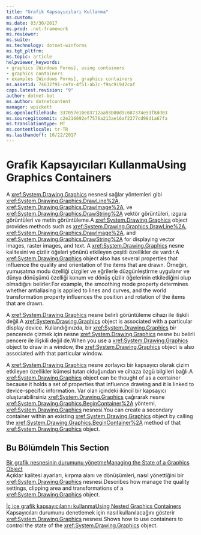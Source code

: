 ```yaml
---
title: "Grafik Kapsayıcıları Kullanma"
ms.custom: 
ms.date: 03/30/2017
ms.prod: .net-framework
ms.reviewer: 
ms.suite: 
ms.technology: dotnet-winforms
ms.tgt_pltfrm: 
ms.topic: article
helpviewer_keywords:
- graphics [Windows Forms], using containers
- graphics containers
- examples [Windows Forms], graphics containers
ms.assetid: 74632f91-cefa-4f51-ab7c-f9ac91942caf
caps.latest.revision: "9"
author: dotnet-bot
ms.author: dotnetcontent
manager: wpickett
ms.openlocfilehash: 337057e10e03712aa93b00d9c687374e53f8dd03
ms.sourcegitcommit: c2e216692ef7576a213ae16af2377cd98d1a67fa
ms.translationtype: MT
ms.contentlocale: tr-TR
ms.lasthandoff: 10/22/2017
---
```

# <a name="using-graphics-containers"></a><span data-ttu-id="b6c70-102">Grafik Kapsayıcıları Kullanma</span><span class="sxs-lookup"><span data-stu-id="b6c70-102">Using Graphics Containers</span></span>
<span data-ttu-id="b6c70-103">A <xref:System.Drawing.Graphics> nesnesi sağlar yöntemleri gibi <xref:System.Drawing.Graphics.DrawLine%2A>, <xref:System.Drawing.Graphics.DrawImage%2A>, ve <xref:System.Drawing.Graphics.DrawString%2A> vektör görüntüleri, ızgara görüntüleri ve metin görüntüleme.</span><span class="sxs-lookup"><span data-stu-id="b6c70-103">A <xref:System.Drawing.Graphics> object provides methods such as <xref:System.Drawing.Graphics.DrawLine%2A>, <xref:System.Drawing.Graphics.DrawImage%2A>, and <xref:System.Drawing.Graphics.DrawString%2A> for displaying vector images, raster images, and text.</span></span> <span data-ttu-id="b6c70-104">A <xref:System.Drawing.Graphics> nesne kalitesini ve çizilir öğeleri yönünü etkileyen çeşitli özellikler de vardır.</span><span class="sxs-lookup"><span data-stu-id="b6c70-104">A <xref:System.Drawing.Graphics> object also has several properties that influence the quality and orientation of the items that are drawn.</span></span> <span data-ttu-id="b6c70-105">Örneğin, yumuşatma modu özelliği çizgiler ve eğrilerle düzgünleştirme uygulanır ve dünya dönüşümü özelliği konum ve dönüş çizilir öğelerinin etkilediğini olup olmadığını belirler.</span><span class="sxs-lookup"><span data-stu-id="b6c70-105">For example, the smoothing mode property determines whether antialiasing is applied to lines and curves, and the world transformation property influences the position and rotation of the items that are drawn.</span></span>  
  
 <span data-ttu-id="b6c70-106">A <xref:System.Drawing.Graphics> nesne belirli görüntüleme cihazı ile ilişkili değil.</span><span class="sxs-lookup"><span data-stu-id="b6c70-106">A <xref:System.Drawing.Graphics> object is associated with a particular display device.</span></span> <span data-ttu-id="b6c70-107">Kullandığınızda, bir <xref:System.Drawing.Graphics> bir pencerede çizmek için nesne <xref:System.Drawing.Graphics> nesne bu belirli pencere ile ilişkili değil de.</span><span class="sxs-lookup"><span data-stu-id="b6c70-107">When you use a <xref:System.Drawing.Graphics> object to draw in a window, the <xref:System.Drawing.Graphics> object is also associated with that particular window.</span></span>  
  
 <span data-ttu-id="b6c70-108">A <xref:System.Drawing.Graphics> nesne zorlayıcı bir kapsayıcı olarak çizim etkileyen özellikler kümesi tutan olduğundan ve cihaza özgü bilgileri bağlı.</span><span class="sxs-lookup"><span data-stu-id="b6c70-108">A <xref:System.Drawing.Graphics> object can be thought of as a container because it holds a set of properties that influence drawing and it is linked to device-specific information.</span></span> <span data-ttu-id="b6c70-109">Var olan içindeki ikincil bir kapsayıcı oluşturabilirsiniz <xref:System.Drawing.Graphics> çağırarak nesne <xref:System.Drawing.Graphics.BeginContainer%2A> yöntemi, <xref:System.Drawing.Graphics> nesnesi.</span><span class="sxs-lookup"><span data-stu-id="b6c70-109">You can create a secondary container within an existing <xref:System.Drawing.Graphics> object by calling the <xref:System.Drawing.Graphics.BeginContainer%2A> method of that <xref:System.Drawing.Graphics> object.</span></span>  
  
## <a name="in-this-section"></a><span data-ttu-id="b6c70-110">Bu Bölümde</span><span class="sxs-lookup"><span data-stu-id="b6c70-110">In This Section</span></span>  
 [<span data-ttu-id="b6c70-111">Bir grafik nesnesinin durumunu yönetme</span><span class="sxs-lookup"><span data-stu-id="b6c70-111">Managing the State of a Graphics Object</span></span>](../../../../docs/framework/winforms/advanced/managing-the-state-of-a-graphics-object.md)  
 <span data-ttu-id="b6c70-112">Açıklar kalitesi ayarları, kırpma alanı ve dönüşümleri, nasıl yönettiğini bir <xref:System.Drawing.Graphics> nesnesi.</span><span class="sxs-lookup"><span data-stu-id="b6c70-112">Describes how manage the quality settings, clipping area and transformations of a <xref:System.Drawing.Graphics> object.</span></span>  
  
 [<span data-ttu-id="b6c70-113">İç içe grafik kapsayıcılarını kullanma</span><span class="sxs-lookup"><span data-stu-id="b6c70-113">Using Nested Graphics Containers</span></span>](../../../../docs/framework/winforms/advanced/using-nested-graphics-containers.md)  
 <span data-ttu-id="b6c70-114">Kapsayıcıları durumunu denetlemek için nasıl kullanılacağını gösterir <xref:System.Drawing.Graphics> nesnesi.</span><span class="sxs-lookup"><span data-stu-id="b6c70-114">Shows how to use containers to control the state of the <xref:System.Drawing.Graphics> object.</span></span>
